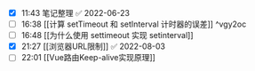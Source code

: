 
- [x] 11:43 笔记整理 ✅ 2022-06-23
- [ ] 16:38 [[计算 setTimeout 和 setInterval 计时器的误差]] ^vgy2oc
- [ ] 16:48 [[为什么使用 settimeout 实现 setinterval]]
- [x] 21:27 [[浏览器URL限制]] ✅ 2022-08-03
- [ ] 22:01 [[Vue路由Keep-alive实现原理]]
